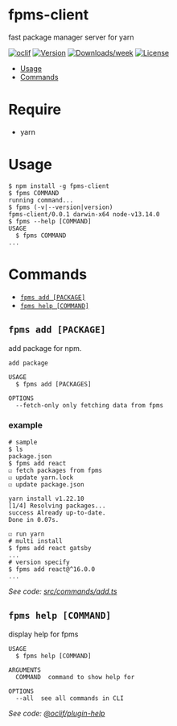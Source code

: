 # fpms-client

fast package manager server for yarn

[![oclif](https://img.shields.io/badge/cli-oclif-brightgreen.svg)](https://oclif.io)
[![Version](https://img.shields.io/npm/v/fpms-client.svg)](https://npmjs.org/package/fpms-client)
[![Downloads/week](https://img.shields.io/npm/dw/fpms-client.svg)](https://npmjs.org/package/fpms-client)
[![License](https://img.shields.io/npm/l/fpms-client.svg)](https://github.com/ssh://git@github.com/sh4869/fpms-client.git/blob/master/package.json)

<!-- toc -->
- [Usage](#usage)
- [Commands](#commands)
<!-- tocstop -->

# Require

* yarn

# Usage
<!-- usage -->

```sh-session
$ npm install -g fpms-client
$ fpms COMMAND
running command...
$ fpms (-v|--version|version)
fpms-client/0.0.1 darwin-x64 node-v13.14.0
$ fpms --help [COMMAND]
USAGE
  $ fpms COMMAND
...
```

<!-- usagestop -->
# Commands
<!-- commands -->

- [`fpms add [PACKAGE]`](#fpms-add-file)
- [`fpms help [COMMAND]`](#fpms-help-command)

## `fpms add [PACKAGE]`

add package for npm.

```
add package

USAGE
  $ fpms add [PACKAGES]

OPTIONS
  --fetch-only only fetching data from fpms
```

### example

```
# sample
$ ls
package.json
$ fpms add react
☑ fetch packages from fpms
☑ update yarn.lock
☑ update package.json

yarn install v1.22.10
[1/4] Resolving packages...
success Already up-to-date.
Done in 0.07s.

☑ run yarn
# multi install
$ fpms add react gatsby
...
# version specify
$ fpms add react@^16.0.0
...
```

_See code: [src/commands/add.ts](https://github.com/sh4869/fpms-client/blob/v0.0.1/src/commands/add.ts)_

## `fpms help [COMMAND]`

display help for fpms

```
USAGE
  $ fpms help [COMMAND]

ARGUMENTS
  COMMAND  command to show help for

OPTIONS
  --all  see all commands in CLI
```

_See code: [@oclif/plugin-help](https://github.com/oclif/plugin-help/blob/v3.2.2/src/commands/help.ts)_
<!-- commandsstop -->
